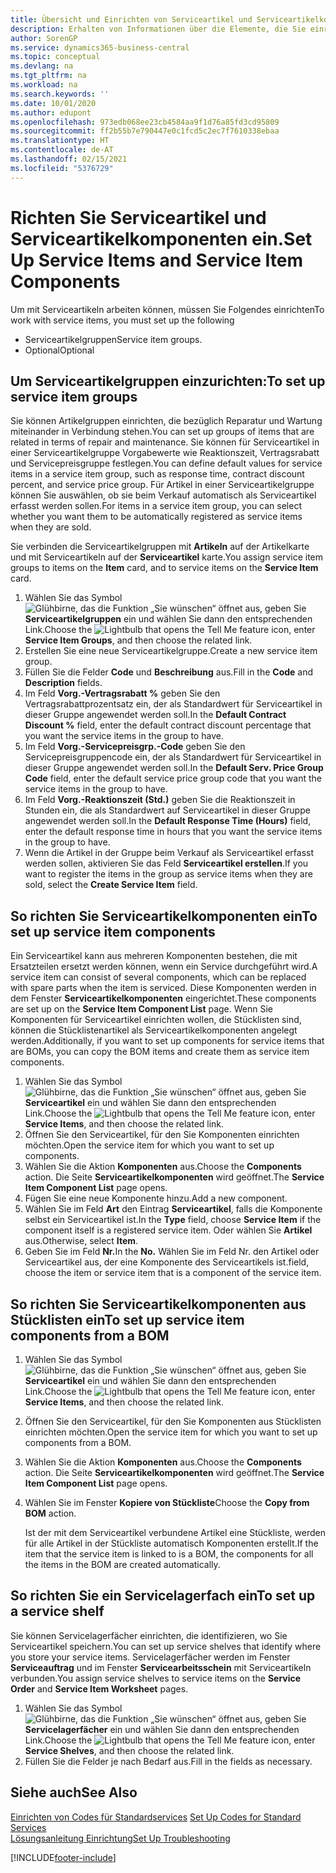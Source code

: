 ```yaml
---
title: Übersicht und Einrichten von Serviceartikel und Serviceartikelkomponenten  | Microsoft Docs
description: Erhalten von Informationen über die Elemente, die Sie einrichten müssen, bevor Sie Serviceartikel, einschließlich Vorgabewerte wie Reaktionszeit, Vertragsrabatt, und Servicepreisgruppen verwenden können.
author: SorenGP
ms.service: dynamics365-business-central
ms.topic: conceptual
ms.devlang: na
ms.tgt_pltfrm: na
ms.workload: na
ms.search.keywords: ''
ms.date: 10/01/2020
ms.author: edupont
ms.openlocfilehash: 973edb068ee23cb4584aa9f1d76a85fd3cd95809
ms.sourcegitcommit: ff2b55b7e790447e0c1fcd5c2ec7f7610338ebaa
ms.translationtype: HT
ms.contentlocale: de-AT
ms.lasthandoff: 02/15/2021
ms.locfileid: "5376729"
---
```

# <a name="set-up-service-items-and-service-item-components"></a><span data-ttu-id="acfc5-103">Richten Sie Serviceartikel und Serviceartikelkomponenten ein.</span><span class="sxs-lookup"><span data-stu-id="acfc5-103">Set Up Service Items and Service Item Components</span></span>
<span data-ttu-id="acfc5-104">Um mit Serviceartikeln arbeiten können, müssen Sie Folgendes einrichten</span><span class="sxs-lookup"><span data-stu-id="acfc5-104">To work with service items, you must set up the following</span></span>

* <span data-ttu-id="acfc5-105">Serviceartikelgruppen</span><span class="sxs-lookup"><span data-stu-id="acfc5-105">Service item groups.</span></span>
* <span data-ttu-id="acfc5-106">Optional</span><span class="sxs-lookup"><span data-stu-id="acfc5-106">Optional</span></span>

## <a name="to-set-up-service-item-groups"></a><span data-ttu-id="acfc5-107">Um Serviceartikelgruppen einzurichten:</span><span class="sxs-lookup"><span data-stu-id="acfc5-107">To set up service item groups</span></span>
<span data-ttu-id="acfc5-108">Sie können Artikelgruppen einrichten, die bezüglich Reparatur und Wartung miteinander in Verbindung stehen.</span><span class="sxs-lookup"><span data-stu-id="acfc5-108">You can set up groups of items that are related in terms of repair and maintenance.</span></span> <span data-ttu-id="acfc5-109">Sie können für Serviceartikel in einer Serviceartikelgruppe Vorgabewerte wie Reaktionszeit, Vertragsrabatt und Servicepreisgruppe festlegen.</span><span class="sxs-lookup"><span data-stu-id="acfc5-109">You can define default values for service items in a service item group, such as response time, contract discount percent, and service price group.</span></span> <span data-ttu-id="acfc5-110">Für Artikel in einer Serviceartikelgruppe können Sie auswählen, ob sie beim Verkauf automatisch als Serviceartikel erfasst werden sollen.</span><span class="sxs-lookup"><span data-stu-id="acfc5-110">For items in a service item group, you can select whether you want them to be automatically registered as service items when they are sold.</span></span>  

<span data-ttu-id="acfc5-111">Sie verbinden die Serviceartikelgruppen mit **Artikeln** auf der Artikelkarte und mit Serviceartikeln auf der **Serviceartikel** karte.</span><span class="sxs-lookup"><span data-stu-id="acfc5-111">You assign service item groups to items on the **Item** card, and to service items on the **Service Item** card.</span></span>  

1. <span data-ttu-id="acfc5-112">Wählen Sie das Symbol ![Glühbirne, das die Funktion „Sie wünschen“ öffnet](media/ui-search/search_small.png "Tell Me-Funktion") aus, geben Sie **Serviceartikelgruppen** ein und wählen Sie dann den entsprechenden Link.</span><span class="sxs-lookup"><span data-stu-id="acfc5-112">Choose the ![Lightbulb that opens the Tell Me feature](media/ui-search/search_small.png "Tell me what you want to do") icon, enter **Service Item Groups**, and then choose the related link.</span></span>  
2. <span data-ttu-id="acfc5-113">Erstellen Sie eine neue Serviceartikelgruppe.</span><span class="sxs-lookup"><span data-stu-id="acfc5-113">Create a new service item group.</span></span>  
3. <span data-ttu-id="acfc5-114">Füllen Sie die Felder **Code** und **Beschreibung** aus.</span><span class="sxs-lookup"><span data-stu-id="acfc5-114">Fill in the **Code** and **Description** fields.</span></span>  
4. <span data-ttu-id="acfc5-115">Im Feld **Vorg.-Vertragsrabatt %** geben Sie den Vertragsrabattprozentsatz ein, der als Standardwert für Serviceartikel in dieser Gruppe angewendet werden soll.</span><span class="sxs-lookup"><span data-stu-id="acfc5-115">In the **Default Contract Discount %** field, enter the default contract discount percentage that you want the service items in the group to have.</span></span>  
5. <span data-ttu-id="acfc5-116">Im Feld **Vorg.-Servicepreisgrp.-Code** geben Sie den Servicepreisgruppencode ein, der als Standardwert für Serviceartikel in dieser Gruppe angewendet werden soll.</span><span class="sxs-lookup"><span data-stu-id="acfc5-116">In the **Default Serv. Price Group Code** field, enter the default service price group code that you want the service items in the group to have.</span></span>  
6. <span data-ttu-id="acfc5-117">Im Feld **Vorg.-Reaktionszeit (Std.)** geben Sie die Reaktionszeit in Stunden ein, die als Standardwert auf Serviceartikel in dieser Gruppe angewendet werden soll.</span><span class="sxs-lookup"><span data-stu-id="acfc5-117">In the **Default Response Time (Hours)** field, enter the default response time in hours that you want the service items in the group to have.</span></span>  
7. <span data-ttu-id="acfc5-118">Wenn die Artikel in der Gruppe beim Verkauf als Serviceartikel erfasst werden sollen, aktivieren Sie das Feld **Serviceartikel erstellen**.</span><span class="sxs-lookup"><span data-stu-id="acfc5-118">If you want to register the items in the group as service items when they are sold, select the **Create Service Item** field.</span></span>  

## <a name="to-set-up-service-item-components"></a><span data-ttu-id="acfc5-119">So richten Sie Serviceartikelkomponenten ein</span><span class="sxs-lookup"><span data-stu-id="acfc5-119">To set up service item components</span></span>
<span data-ttu-id="acfc5-120">Ein Serviceartikel kann aus mehreren Komponenten bestehen, die mit Ersatzteilen ersetzt werden können, wenn ein Service durchgeführt wird.</span><span class="sxs-lookup"><span data-stu-id="acfc5-120">A service item can consist of several components, which can be replaced with spare parts when the item is serviced.</span></span> <span data-ttu-id="acfc5-121">Diese Komponenten werden in dem Fenster **Serviceartikelkomponenten** eingerichtet.</span><span class="sxs-lookup"><span data-stu-id="acfc5-121">These components are set up on the **Service Item Component List** page.</span></span> <span data-ttu-id="acfc5-122">Wenn Sie Komponenten für Serviceartikel einrichten wollen, die Stücklisten sind, können die Stücklistenartikel als Serviceartikelkomponenten angelegt werden.</span><span class="sxs-lookup"><span data-stu-id="acfc5-122">Additionally, if you want to set up components for service items that are BOMs, you can copy the BOM items and create them as service item components.</span></span>

1. <span data-ttu-id="acfc5-123">Wählen Sie das Symbol ![Glühbirne, das die Funktion „Sie wünschen“ öffnet](media/ui-search/search_small.png "Tell Me-Funktion") aus, geben Sie **Serviceartikel** ein und wählen Sie dann den entsprechenden Link.</span><span class="sxs-lookup"><span data-stu-id="acfc5-123">Choose the ![Lightbulb that opens the Tell Me feature](media/ui-search/search_small.png "Tell me what you want to do") icon, enter **Service Items**, and then choose the related link.</span></span>
2. <span data-ttu-id="acfc5-124">Öffnen Sie den Serviceartikel, für den Sie Komponenten einrichten möchten.</span><span class="sxs-lookup"><span data-stu-id="acfc5-124">Open the service item for which you want to set up components.</span></span>  
3. <span data-ttu-id="acfc5-125">Wählen Sie die Aktion **Komponenten** aus.</span><span class="sxs-lookup"><span data-stu-id="acfc5-125">Choose the **Components** action.</span></span> <span data-ttu-id="acfc5-126">Die Seite **Serviceartikelkomponenten** wird geöffnet.</span><span class="sxs-lookup"><span data-stu-id="acfc5-126">The **Service Item Component List** page opens.</span></span>  
4. <span data-ttu-id="acfc5-127">Fügen Sie eine neue Komponente hinzu.</span><span class="sxs-lookup"><span data-stu-id="acfc5-127">Add a new component.</span></span>  
5. <span data-ttu-id="acfc5-128">Wählen Sie im Feld **Art** den Eintrag **Serviceartikel**, falls die Komponente selbst ein Serviceartikel ist.</span><span class="sxs-lookup"><span data-stu-id="acfc5-128">In the **Type** field, choose **Service Item** if the component itself is a registered service item.</span></span> <span data-ttu-id="acfc5-129">Oder wählen Sie **Artikel** aus.</span><span class="sxs-lookup"><span data-stu-id="acfc5-129">Otherwise, select **Item**.</span></span>  
6. <span data-ttu-id="acfc5-130">Geben Sie im Feld **Nr.**</span><span class="sxs-lookup"><span data-stu-id="acfc5-130">In the **No.**</span></span> <span data-ttu-id="acfc5-131">Wählen Sie im Feld Nr. den Artikel oder Serviceartikel aus, der eine Komponente des Serviceartikels ist.</span><span class="sxs-lookup"><span data-stu-id="acfc5-131">field, choose the item or service item that is a component of the service item.</span></span>  

## <a name="to-set-up-service-item-components-from-a-bom"></a><span data-ttu-id="acfc5-132">So richten Sie Serviceartikelkomponenten aus Stücklisten ein</span><span class="sxs-lookup"><span data-stu-id="acfc5-132">To set up service item components from a BOM</span></span>
1.  <span data-ttu-id="acfc5-133">Wählen Sie das Symbol ![Glühbirne, das die Funktion „Sie wünschen“ öffnet](media/ui-search/search_small.png "Tell Me-Funktion") aus, geben Sie **Serviceartikel** ein und wählen Sie dann den entsprechenden Link.</span><span class="sxs-lookup"><span data-stu-id="acfc5-133">Choose the ![Lightbulb that opens the Tell Me feature](media/ui-search/search_small.png "Tell me what you want to do") icon, enter **Service Items**, and then choose the related link.</span></span>  
2. <span data-ttu-id="acfc5-134">Öffnen Sie den Serviceartikel, für den Sie Komponenten aus Stücklisten einrichten möchten.</span><span class="sxs-lookup"><span data-stu-id="acfc5-134">Open the service item for which you want to set up components from a BOM.</span></span>  
3. <span data-ttu-id="acfc5-135">Wählen Sie die Aktion **Komponenten** aus.</span><span class="sxs-lookup"><span data-stu-id="acfc5-135">Choose the **Components** action.</span></span> <span data-ttu-id="acfc5-136">Die Seite **Serviceartikelkomponenten** wird geöffnet.</span><span class="sxs-lookup"><span data-stu-id="acfc5-136">The **Service Item Component List** page opens.</span></span>  
4. <span data-ttu-id="acfc5-137">Wählen Sie im Fenster **Kopiere von Stückliste**</span><span class="sxs-lookup"><span data-stu-id="acfc5-137">Choose the **Copy from BOM** action.</span></span>  

    <span data-ttu-id="acfc5-138">Ist der mit dem Serviceartikel verbundene Artikel eine Stückliste, werden für alle Artikel in der Stückliste automatisch Komponenten erstellt.</span><span class="sxs-lookup"><span data-stu-id="acfc5-138">If the item that the service item is linked to is a BOM, the components for all the items in the BOM are created automatically.</span></span>  

## <a name="to-set-up-a-service-shelf"></a><span data-ttu-id="acfc5-139">So richten Sie ein Servicelagerfach ein</span><span class="sxs-lookup"><span data-stu-id="acfc5-139">To set up a service shelf</span></span>
<span data-ttu-id="acfc5-140">Sie können Servicelagerfächer einrichten, die identifizieren, wo Sie Serviceartikel speichern.</span><span class="sxs-lookup"><span data-stu-id="acfc5-140">You can set up service shelves that identify where you store your service items.</span></span> <span data-ttu-id="acfc5-141">Servicelagerfächer werden im Fenster **Serviceauftrag** und im Fenster **Servicearbeitsschein** mit Serviceartikeln verbunden.</span><span class="sxs-lookup"><span data-stu-id="acfc5-141">You assign service shelves to service items on the **Service Order** and **Service Item Worksheet** pages.</span></span>  

1. <span data-ttu-id="acfc5-142">Wählen Sie das Symbol ![Glühbirne, das die Funktion „Sie wünschen“ öffnet](media/ui-search/search_small.png "Tell Me-Funktion") aus, geben Sie **Servicelagerfächer** ein und wählen Sie dann den entsprechenden Link.</span><span class="sxs-lookup"><span data-stu-id="acfc5-142">Choose the ![Lightbulb that opens the Tell Me feature](media/ui-search/search_small.png "Tell me what you want to do") icon, enter **Service Shelves**, and then choose the related link.</span></span>
2. <span data-ttu-id="acfc5-143">Füllen Sie die Felder je nach Bedarf aus.</span><span class="sxs-lookup"><span data-stu-id="acfc5-143">Fill in the fields as necessary.</span></span>

## <a name="see-also"></a><span data-ttu-id="acfc5-144">Siehe auch</span><span class="sxs-lookup"><span data-stu-id="acfc5-144">See Also</span></span>
<span data-ttu-id="acfc5-145">[Einrichten von Codes für Standardservices](service-how-setup-service-coding.md) </span><span class="sxs-lookup"><span data-stu-id="acfc5-145">[Set Up Codes for Standard Services](service-how-setup-service-coding.md) </span></span>  
[<span data-ttu-id="acfc5-146">Lösungsanleitung Einrichtung</span><span class="sxs-lookup"><span data-stu-id="acfc5-146">Set Up Troubleshooting</span></span>](service-how-setup-troubleshooting.md)


[!INCLUDE[footer-include](includes/footer-banner.md)]